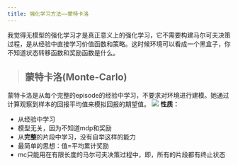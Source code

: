 ```yaml
---
title: 强化学习方法——蒙特卡洛
---
```

我觉得无模型的强化学习才是真正意义上的强化学习，它不需要构建马尔可夫决策过程，是从经验中直接学习价值函数和策略。这时候环境可以看成一个黑盒子，你不知道状态转移函数和奖励函数是什么。
>## 蒙特卡洛(Monte-Carlo)
蒙特卡洛是从每个完整的episode的经验中学习，不要求对环境进行建模。她通过计算观察到样本的回报平均值来模拟回报的期望值。
![](https://img-blog.csdnimg.cn/d65d8ccd711b465a82ba518af3973f87.png#pic_center)
**性质：**
- 从经验中学习
- 模型无关，因为不知道mdp和奖励
- 从**完整**的片段中学习，没有自举这样的能力
- 最简单的思想：值=平均累计奖励
- mc只能用在有限长度的马尔可夫决策过程中，即，所有的片段都有终止状态